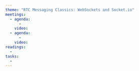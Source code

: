 ```yaml
---
theme: "RTC Messaging Classics: WebSockets and Socket.io"
meetings:
  - agenda:
      -
    video:
  - agenda:
      -
    video:
readings:
  -
tasks:
  -
---
```

